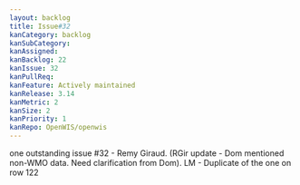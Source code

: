```yaml
---
layout: backlog
title: Issue#32
kanCategory: backlog
kanSubCategory: 
kanAssigned:
kanBacklog: 22
kanIssue: 32
kanPullReq:
kanFeature: Actively maintained
kanRelease: 3.14
kanMetric: 2
kanSize: 2
kanPriority: 1
kanRepo: OpenWIS/openwis
---
```

one outstanding issue #32 - Remy Giraud. (RGir update - Dom mentioned non-WMO data. Need clarification from Dom). LM - Duplicate of the one on row 122
